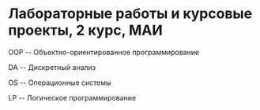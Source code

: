 # Лабораторные работы и курсовые проекты, 2 курс, МАИ #

OOP -- Объектно-ориентированное программирование

DA -- Дискретный анализ

OS -- Операционные системы

LP -- Логическое программирование